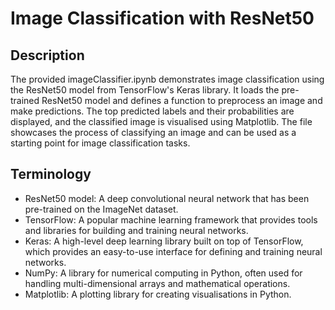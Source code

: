 # Image Classification with ResNet50

## Description
The provided imageClassifier.ipynb demonstrates image classification using the ResNet50 model from TensorFlow's Keras library. It loads the pre-trained ResNet50 model and defines a function to preprocess an image and make predictions. The top predicted labels and their probabilities are displayed, and the classified image is visualised using Matplotlib. The file showcases the process of classifying an image and can be used as a starting point for image classification tasks.

## Terminology
- ResNet50 model: A deep convolutional neural network that has been pre-trained on the ImageNet dataset.
- TensorFlow: A popular machine learning framework that provides tools and libraries for building and training neural networks.
- Keras: A high-level deep learning library built on top of TensorFlow, which provides an easy-to-use interface for defining and training neural networks.
- NumPy: A library for numerical computing in Python, often used for handling multi-dimensional arrays and mathematical operations.
- Matplotlib: A plotting library for creating visualisations in Python.

